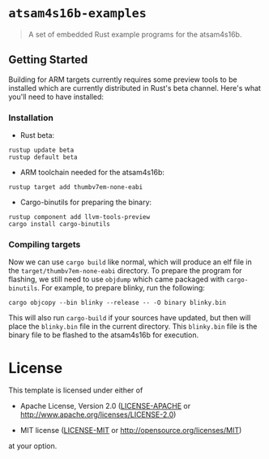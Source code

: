 # `atsam4s16b-examples`

> A set of embedded Rust example programs for the atsam4s16b.

## Getting Started

Building for ARM targets currently requires some preview tools to be installed
which are currently distributed in Rust's beta channel. Here's what you'll need
to have installed:

### Installation

* Rust beta:

```
rustup update beta
rustup default beta
```

* ARM toolchain needed for the atsam4s16b:

```
rustup target add thumbv7em-none-eabi
```

* Cargo-binutils for preparing the binary:

```
rustup component add llvm-tools-preview
cargo install cargo-binutils
```

### Compiling targets

Now we can use `cargo build` like normal, which will produce an elf file in the
`target/thumbv7em-none-eabi` directory. To prepare the program for flashing, we
still need to use `objdump` which came packaged with `cargo-binutils`. For example,
to prepare blinky, run the following:

```
cargo objcopy --bin blinky --release -- -O binary blinky.bin
```

This will also run `cargo-build` if your sources have updated, but then will place
the `blinky.bin` file in the current directory. This `blinky.bin` file is the binary
file to be flashed to the atsam4s16b for execution.

# License

This template is licensed under either of

- Apache License, Version 2.0 ([LICENSE-APACHE](LICENSE-APACHE) or
  http://www.apache.org/licenses/LICENSE-2.0)

- MIT license ([LICENSE-MIT](LICENSE-MIT) or http://opensource.org/licenses/MIT)

at your option.
